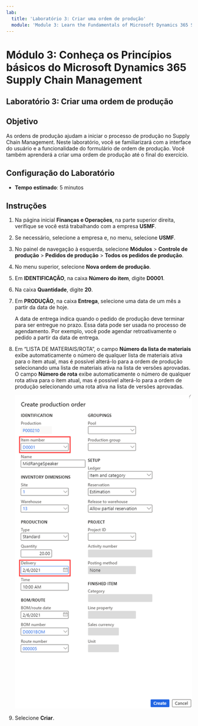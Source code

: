 ```yaml
---
lab:
  title: 'Laboratório 3: Criar uma ordem de produção'
  module: 'Module 3: Learn the Fundamentals of Microsoft Dynamics 365 Supply Chain Management'
---
```


# Módulo 3: Conheça os Princípios básicos do Microsoft Dynamics 365 Supply Chain Management

## Laboratório 3: Criar uma ordem de produção

## Objetivo

As ordens de produção ajudam a iniciar o processo de produção no Supply Chain Management. Neste laboratório, você se familiarizará com a interface do usuário e a funcionalidade do formulário de ordem de produção. Você também aprenderá a criar uma ordem de produção até o final do exercício.

## Configuração do Laboratório

   - **Tempo estimado**: 5 minutos

## Instruções

1.  Na página inicial **Finanças e Operações**, na parte superior direita, verifique se você está trabalhando com a empresa **USMF**.

2.  Se necessário, selecione a empresa e, no menu, selecione **USMF**.

3.  No painel de navegação à esquerda, selecione **Módulos** > **Controle de produção** > **Pedidos de produção** > **Todos os pedidos de produção**.

4.  No menu superior, selecione **Nova ordem de produção**.

5.   Em **IDENTIFICAÇÃO**, na caixa **Número do item**, digite **D0001**.

6.  Na caixa **Quantidade**, digite **20**.

7.  Em **PRODUÇÃO**, na caixa **Entrega**, selecione uma data de um mês a partir da data de hoje.

    A data de entrega indica quando o pedido de produção deve terminar para ser entregue no prazo.  Essa data pode ser usada no processo de agendamento. Por exemplo, você pode agendar retroativamente o pedido a partir da data de entrega.

8.  Em “LISTA DE MATERIAIS/ROTA”, o campo **Número da lista de materiais** exibe automaticamente o número de qualquer lista de materiais ativa para o item atual, mas é possível alterá-lo para a ordem de produção selecionando uma lista de materiais ativa na lista de versões aprovadas.  O campo **Número de rota** exibe automaticamente o número de qualquer rota ativa para o item atual, mas é possível alterá-lo para a ordem de produção selecionando uma rota ativa na lista de versões aprovadas.

    ![A captura de tela mostra a página criar pedido de produção. O número do item e os campos de entrega são realçados.](./media/03-learn-the-fundamentals-of-dynamics-365-supply-chain-management-40.png)

9.  Selecione **Criar**.

